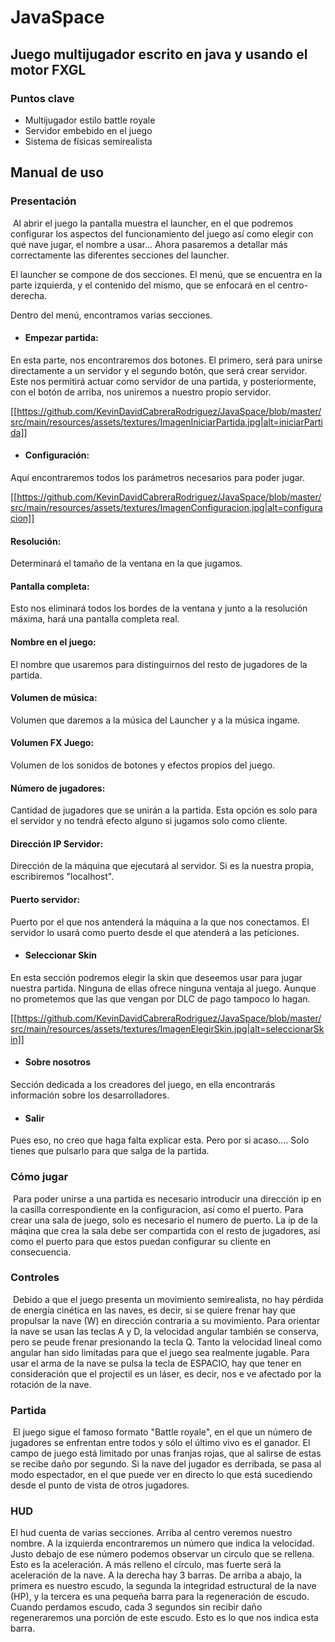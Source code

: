 # JavaSpace

## Juego multijugador escrito en java y usando el motor FXGL



### Puntos clave

* Multijugador estilo battle royale
* Servidor embebido en el juego
* Sistema de físicas semirealista



## Manual de uso

### Presentación

​	Al abrir el juego la pantalla muestra el launcher, en el que podremos configurar los aspectos del funcionamiento del juego así como elegir con qué nave jugar, el nombre a usar... Ahora pasaremos a detallar más correctamente las diferentes secciones del launcher.

El launcher se compone de dos secciones. El menú, que se encuentra en la parte izquierda, y el contenido del mismo, que se enfocará en el centro-derecha.

Dentro del menú, encontramos varias secciones.

* #### Empezar partida: 
En esta parte, nos encontraremos dos botones. El primero, será para unirse directamente a un servidor y el  segundo botón, que será crear servidor. Este nos permitirá actuar como servidor de una partida, y posteriormente, con el botón de arriba, nos uniremos a nuestro propio servidor.

[[https://github.com/KevinDavidCabreraRodriguez/JavaSpace/blob/master/src/main/resources/assets/textures/ImagenIniciarPartida.jpg|alt=iniciarPartida]]

* #### Configuración: 
Aquí encontraremos todos los parámetros necesarios para poder jugar.

[[https://github.com/KevinDavidCabreraRodriguez/JavaSpace/blob/master/src/main/resources/assets/textures/ImagenConfiguracion.jpg|alt=configuracion]]

#### Resolución:
Determinará el tamaño de la ventana en la que jugamos.

#### Pantalla completa:
Esto nos eliminará todos los bordes de la ventana y junto a la resolución máxima, hará una pantalla completa real.

#### Nombre en el juego:
El nombre que usaremos para distinguirnos del resto de jugadores de la partida.

#### Volumen de música: 
Volumen que daremos a la música del Launcher y a la música ingame.

#### Volumen FX Juego: 
Volumen de los sonidos de botones y efectos propios del juego.

#### Número de jugadores: 
Cantidad de jugadores que se unirán a la partida. Esta opción es solo para el servidor y no tendrá efecto alguno si jugamos solo como cliente.

#### Dirección IP Servidor: 
Dirección de la máquina que ejecutará al servidor. Si es la nuestra propia, escribiremos "localhost".

#### Puerto servidor: 
Puerto por el que nos antenderá la máquina a la que nos conectamos. El servidor lo usará como puerto desde el que atenderá a las peticiones.

* #### Seleccionar Skin
En esta sección podremos elegir la skin que deseemos usar para jugar nuestra partida. Ninguna de ellas ofrece ninguna ventaja al juego. Aunque no prometemos que las que vengan por DLC de pago tampoco lo hagan.

[[https://github.com/KevinDavidCabreraRodriguez/JavaSpace/blob/master/src/main/resources/assets/textures/ImagenElegirSkin.jpg|alt=seleccionarSkin]]

* #### Sobre nosotros
Sección dedicada a los creadores del juego, en ella encontrarás información sobre los desarrolladores.

* #### Salir
Pues eso, no creo que haga falta explicar esta. Pero por si acaso.... Solo tienes que pulsarlo para que salga de la partida.

### Cómo jugar

​	Para poder unirse a una partida es necesario introducir una dirección ip en la casilla correspondiente en la configuracion, así como el puerto. Para crear una sala de juego, solo es necesario el numero de puerto. La ip de la máqina que crea la sala debe ser compartida con el resto de jugadores, así como el puerto para que estos puedan configurar su cliente en consecuencia.

### Controles

​	Debido a que el juego presenta un movimiento semirealista, no hay pérdida de energía cinética en las naves, es decir, si se quiere frenar hay que propulsar la nave (W) en dirección contraria a su movimiento. Para orientar la nave se usan las teclas A y D, la velocidad angular también se conserva, pero se peude frenar presionando la tecla Q. Tanto la velocidad lineal como angular han sido limitadas para que el juego sea realmente jugable. Para usar el arma de la nave se pulsa la tecla de ESPACIO, hay que tener en consideración que el projectil es un láser, es decir, nos e ve afectado por la rotación de la nave.

### Partida

​	El juego sigue el famoso formato "Battle royale", en el que un número de jugadores se enfrentan entre todos y sólo el último vivo es el ganador. El campo de juego está limitado por unas franjas rojas, que al salirse de estas se recibe daño por segundo. Si la nave del jugador es derribada, se pasa al modo espectador, en el que puede ver en directo lo que está sucediendo desde el punto de vista de otros jugadores.

### HUD
El hud cuenta de varias secciones. 
Arriba al centro veremos nuestro nombre.
A la izquierda encontraremos un número que indica la velocidad. Justo debajo de ese número podemos observar un circulo que se rellena. Esto es la aceleración. A más relleno el círculo, mas fuerte será la aceleración de la nave.
A la derecha hay 3 barras. De arriba a abajo, la primera es nuestro escudo, la segunda la integridad estructural de la nave (HP), y la tercera es una pequeña barra para la regeneración de escudo. Cuando perdamos escudo, cada 3 segundos sin recibir daño regeneraremos una porción de este escudo. Esto es lo que nos indica esta barra.

